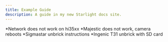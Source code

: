 ```yaml
---
title: Example Guide
description: A guide in my new Starlight docs site.
---
```

*Network does not work on hi35xx
*Majestic does not work, camera reboots
*Sigmastar unbrick instructions
*Ingenic T31 unbrick with SD card
